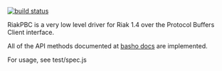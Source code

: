 [![build status](https://secure.travis-ci.org/nlf/riakpbc.png)](http://travis-ci.org/nlf/riakpbc)

RiakPBC is a very low level driver for Riak 1.4 over the Protocol Buffers Client interface.

All of the API methods documented at [basho docs](http://docs.basho.com/riak/latest/dev/references/protocol-buffers/) are implemented.

For usage, see test/spec.js
